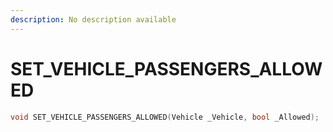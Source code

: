 ```yaml
---
description: No description available 
---
```


# SET_VEHICLE_PASSENGERS_ALLOWED

```cpp
void SET_VEHICLE_PASSENGERS_ALLOWED(Vehicle _Vehicle, bool _Allowed);
```